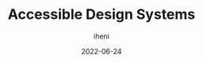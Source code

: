 ---
author: iheni
date: 2022-06-24
draft: true
permalink: false
publisher: tetralogical
tags:
  - accessibility
  - design-systems
target_url: https://tetralogical.com/blog/2022/06/24/accessible-design-systems/
title: Accessible Design Systems
---